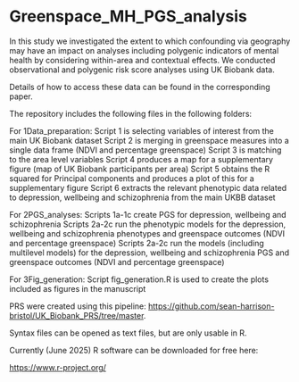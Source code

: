 # Greenspace_MH_PGS_analysis
In this study we investigated the extent to which confounding via geography may have an impact on analyses including polygenic indicators of mental health by considering within-area and contextual effects. We conducted observational and polygenic risk score analyses using UK Biobank data.

Details of how to access these data can be found in the corresponding paper.

The repository includes the following files in the following folders:

For 1Data_preparation:
Script 1 is selecting variables of interest from the main UK Biobank dataset
Script 2 is merging in greenspace measures into a single data frame (NDVI and percentage greenspace)
Script 3 is matching to the area level variables
Script 4 produces a map for a supplementary figure (map of UK Biobank participants per area)
Script 5 obtains the R squared for Principal components and produces a plot of this for a supplementary figure
Script 6 extracts the relevant phenotypic data related to depression, wellbeing and schizophrenia from the main UKBB dataset

For 2PGS_analyses:
Scripts 1a-1c create PGS for depression, wellbeing and schizophrenia
Scripts 2a-2c run the phenotypic models for the depression, wellbeing and schizophrenia phenotypes and greenspace outcomes (NDVI and percentage greenspace)
Scripts 2a-2c run the models (including multilevel models) for the depression, wellbeing and schizophrenia PGS and greenspace outcomes (NDVI and percentage greenspace)

For 3Fig_generation:
Script fig_generation.R is used to create the plots included as figures in the manuscript

PRS were created using this pipeline: https://github.com/sean-harrison-bristol/UK_Biobank_PRS/tree/master.

Syntax files can be opened as text files, but are only usable in R.

Currently (June 2025) R software can be downloaded for free here:

https://www.r-project.org/
